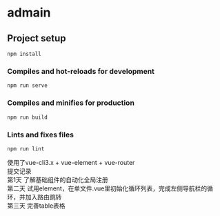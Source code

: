# admain

## Project setup
```
npm install
```

### Compiles and hot-reloads for development
```
npm run serve
```

### Compiles and minifies for production
```
npm run build
```

### Lints and fixes files
```
npm run lint
```
使用了vue-cli3.x + vue-element + vue-router  
提交记录  
第1天  了解基础组件的自动化全局注册  
第二天 试用element，在单文件.vue里初始化循环列表，完成左侧导航栏的循环，并加入路由跳转  
第三天 完善table表格
